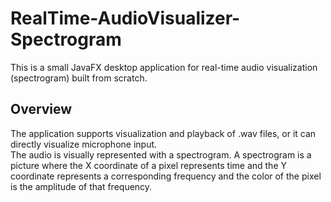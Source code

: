 # RealTime-AudioVisualizer-Spectrogram
This is a small JavaFX desktop application for real-time audio visualization (spectrogram) built from scratch.

## Overview
The application supports visualization and playback of .wav files, or it can directly visualize microphone input.
<br>The audio is visually represented with a spectrogram. A spectrogram is a picture where the X coordinate of a pixel represents time and the Y coordinate represents a corresponding frequency and the color of the pixel is the amplitude of that frequency.
